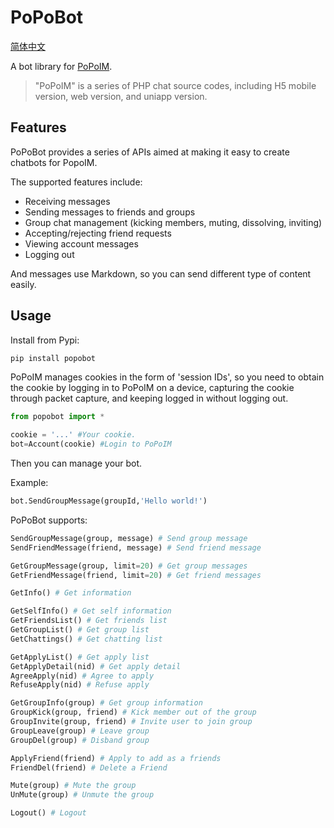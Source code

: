# PoPoBot

[简体中文](README_zh-cn.md)

A bot library for [PoPoIM](https://popoim.com). 

> "PoPoIM" is a series of PHP chat source codes, including H5 mobile version, web version, and uniapp version.

## Features

PoPoBot provides a series of APIs aimed at making it easy to create chatbots for PopoIM.

The supported features include:

- Receiving messages
- Sending messages to friends and groups
- Group chat management (kicking members, muting, dissolving, inviting)
- Accepting/rejecting friend requests
- Viewing account messages
- Logging out

And messages use Markdown, so you can send different type of content easily.

## Usage
Install from Pypi:
```Bash
pip install popobot
```


PoPoIM manages cookies in the form of 'session IDs', so you need to obtain the cookie by logging in to PoPoIM on a device, capturing the cookie through packet capture, and keeping logged in without logging out.

```Python
from popobot import *

cookie = '...' #Your cookie.
bot=Account(cookie) #Login to PoPoIM
```

Then you can manage your bot.

Example:
```Python
bot.SendGroupMessage(groupId,'Hello world!')
```

PoPoBot supports:

```Python
SendGroupMessage(group, message) # Send group message
SendFriendMessage(friend, message) # Send friend message

GetGroupMessage(group, limit=20) # Get group messages
GetFriendMessage(friend, limit=20) # Get friend messages

GetInfo() # Get information

GetSelfInfo() # Get self information
GetFriendsList() # Get friends list
GetGroupList() # Get group list
GetChattings() # Get chatting list

GetApplyList() # Get apply list
GetApplyDetail(nid) # Get apply detail
AgreeApply(nid) # Agree to apply
RefuseApply(nid) # Refuse apply

GetGroupInfo(group) # Get group information
GroupKick(group, friend) # Kick member out of the group
GroupInvite(group, friend) # Invite user to join group
GroupLeave(group) # Leave group
GroupDel(group) # Disband group

ApplyFriend(friend) # Apply to add as a friends
FriendDel(friend) # Delete a Friend

Mute(group) # Mute the group
UnMute(group) # Unmute the group

Logout() # Logout
```
